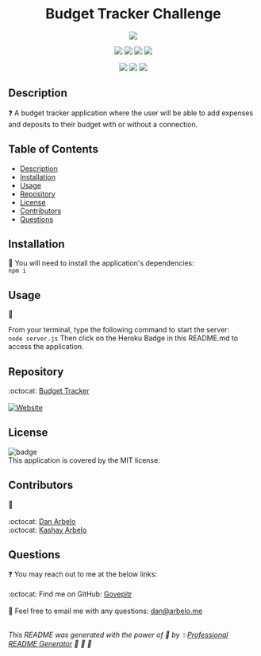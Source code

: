 <h1 align="center"> Budget Tracker Challenge </h1>
  
  <p align="center">
    <img src="https://img.shields.io/badge/license-MIT-success" />
  </p>  
  
  <p align="center">
    <img src="https://img.shields.io/github/repo-size/Govepitr/BudgetTrackerChallenge?style=plastic" />
    <img src="https://img.shields.io/github/languages/count/Govepitr/BudgetTrackerChallenge?style=plastic" />
    <img src="https://img.shields.io/github/languages/top/Govepitr/BudgetTrackerChallenge?style=plastic" />
    <img src="https://img.shields.io/github/last-commit/Govepitr/BudgetTrackerChallenge?style=plastic" />
  </p>

   <p align="center">
    <img src="https://img.shields.io/badge/Javascript-yellow" />    
    <img src="https://img.shields.io/badge/-MongoDB-green" />
    <img src="https://img.shields.io/badge/-Mongoose-crimson" />      
  </p>
  
  ## Description
  ❓  A budget tracker application where the user will be able to add expenses and deposits to their budget with or without a connection. 

  


  ## Table of Contents
  - [Description](#description)
  - [Installation](#installation)
  - [Usage](#usage)
  - [Repository](#repository)
  - [License](#license)
  - [Contributors](#contributors)  
  - [Questions](#questions)

  ## Installation
  🚨 You will need to install the application's dependencies:
  <br /> `npm i` <br />

  
  ## Usage
  🚀<br/>
  
   From your terminal, type the following command to start the server:
   <br />
   `node server.js`
   Then click on the Heroku Badge in this README.md to access the application.

  ## Repository
  :octocat: [Budget Tracker](https://github.com/Govepitr/BudgetTrackerChallenge)<br/>
  <br/>
  [![Website](https://img.shields.io/website?down_color=purple&down_message=red&label=Heroku&style=plastic&up_color=purple&up_message=Budget%20Tracker&url=https%3A%2F%2Fsalty-oasis-21083.herokuapp.com%2F)](https://salty-oasis-21083.herokuapp.com/)

  ## License
  ![badge](https://img.shields.io/badge/license-MIT-success)
  <br />
  This application is covered by the MIT license.

  ## Contributors
  👥 <br />
  <br/>
  :octocat: [Dan Arbelo](https://github.com/govepitr)<br />
  :octocat: [Kashay Arbelo](https://github.com/KashCodes)<br />


  

  ## Questions
  :question: You may reach out to me at the below links:<br />
    <br />
    :octocat: Find me on GitHub: [Govepitr](https://github.com/Govepitr)<br />
    <br />
    📜 Feel free to email me with any questions: dan@arbelo.me<br /><br />

  _This README was generated with the power of 💞 by ✨[Professional README Generator](https://github.com/Govepitr/ProfessionalREADMEGenerator) 🤘 🤘 🤘_